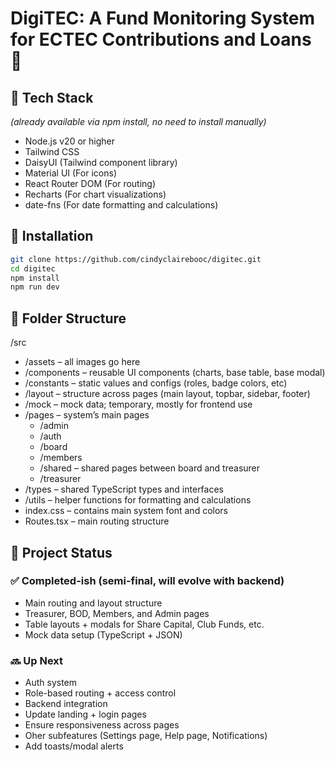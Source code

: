 # DigiTEC: A Fund Monitoring System for ECTEC Contributions and Loans 🦅

## 📌 Tech Stack  
*(already available via npm install, no need to install manually)*  
- Node.js v20 or higher  
- Tailwind CSS  
- DaisyUI (Tailwind component library)  
- Material UI (For icons)  
- React Router DOM (For routing)  
- Recharts (For chart visualizations)
- date-fns (For date formatting and calculations)

## 📌 Installation
```bash
git clone https://github.com/cindyclairebooc/digitec.git
cd digitec
npm install
npm run dev
```

## 📌 Folder Structure
/src  
- /assets – all images go here  
- /components – reusable UI components (charts, base table, base modal)  
- /constants – static values and configs (roles, badge colors, etc)  
- /layout – structure across pages (main layout, topbar, sidebar, footer)  
- /mock – mock data; temporary, mostly for frontend use  
- /pages – system’s main pages  
  - /admin  
  - /auth  
  - /board  
  - /members  
  - /shared – shared pages between board and treasurer  
  - /treasurer  
- /types – shared TypeScript types and interfaces  
- /utils – helper functions for formatting and calculations  
- index.css – contains main system font and colors  
- Routes.tsx – main routing structure

## 📌 Project Status

### ✅ Completed-ish (semi-final, will evolve with backend)
- Main routing and layout structure  
- Treasurer, BOD, Members, and Admin pages  
- Table layouts + modals for Share Capital, Club Funds, etc.  
- Mock data setup (TypeScript + JSON)

### 🔜 Up Next
- Auth system  
- Role-based routing + access control  
- Backend integration  
- Update landing + login pages
- Ensure responsiveness across pages
- Oher subfeatures (Settings page, Help page, Notifications)
- Add toasts/modal alerts
